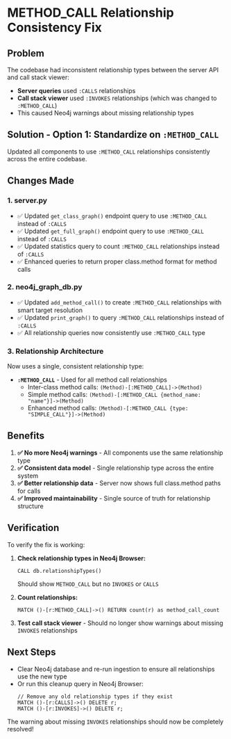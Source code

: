 # METHOD_CALL Relationship Consistency Fix

## Problem
The codebase had inconsistent relationship types between the server API and call stack viewer:
- **Server queries** used `:CALLS` relationships
- **Call stack viewer** used `:INVOKES` relationships (which was changed to `:METHOD_CALL`)
- This caused Neo4j warnings about missing relationship types

## Solution - Option 1: Standardize on `:METHOD_CALL`

Updated all components to use `:METHOD_CALL` relationships consistently across the entire codebase.

## Changes Made

### 1. **server.py** 
- ✅ Updated `get_class_graph()` endpoint query to use `:METHOD_CALL` instead of `:CALLS`
- ✅ Updated `get_full_graph()` endpoint query to use `:METHOD_CALL` instead of `:CALLS`  
- ✅ Updated statistics query to count `:METHOD_CALL` relationships instead of `:CALLS`
- ✅ Enhanced queries to return proper class.method format for method calls

### 2. **neo4j_graph_db.py**
- ✅ Updated `add_method_call()` to create `:METHOD_CALL` relationships with smart target resolution
- ✅ Updated `print_graph()` to query `:METHOD_CALL` relationships instead of `:CALLS`
- ✅ All relationship queries now consistently use `:METHOD_CALL` type

### 3. **Relationship Architecture**
Now uses a single, consistent relationship type:
- **`:METHOD_CALL`** - Used for all method call relationships
  - Inter-class method calls: `(Method)-[:METHOD_CALL]->(Method)` 
  - Simple method calls: `(Method)-[:METHOD_CALL {method_name: "name"}]->(Method)`
  - Enhanced method calls: `(Method)-[:METHOD_CALL {type: "SIMPLE_CALL"}]->(Method)`

## Benefits

1. **✅ No more Neo4j warnings** - All components use the same relationship type
2. **✅ Consistent data model** - Single relationship type across the entire system
3. **✅ Better relationship data** - Server now shows full class.method paths for calls
4. **✅ Improved maintainability** - Single source of truth for relationship structure

## Verification

To verify the fix is working:

1. **Check relationship types in Neo4j Browser:**
   ```cypher
   CALL db.relationshipTypes()
   ```
   Should show `METHOD_CALL` but no `INVOKES` or `CALLS`

2. **Count relationships:**
   ```cypher
   MATCH ()-[r:METHOD_CALL]->() RETURN count(r) as method_call_count
   ```

3. **Test call stack viewer** - Should no longer show warnings about missing `INVOKES` relationships

## Next Steps

- Clear Neo4j database and re-run ingestion to ensure all relationships use the new type
- Or run this cleanup query in Neo4j Browser:
  ```cypher
  // Remove any old relationship types if they exist
  MATCH ()-[r:CALLS]->() DELETE r;
  MATCH ()-[r:INVOKES]->() DELETE r;
  ```

The warning about missing `INVOKES` relationships should now be completely resolved!
